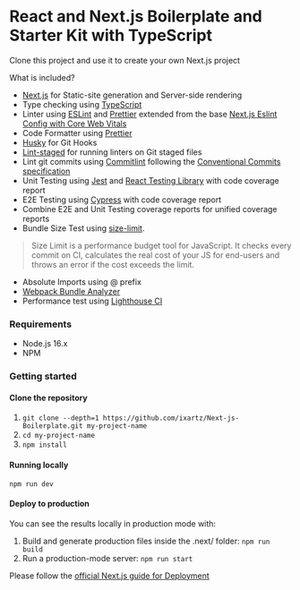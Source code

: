 # React and Next.js Boilerplate and Starter Kit with TypeScript

Clone this project and use it to create your own Next.js project

What is included?

- [Next.js](https://nextjs.org/docs/getting-started) for Static-site generation and Server-side rendering
- Type checking using [TypeScript](https://www.typescriptlang.org/)
- Linter using [ESLint](https://eslint.org/) and [Prettier](https://prettier.io/) extended from the base [Next.js Eslint Config with Core Web Vitals](https://nextjs.org/docs/basic-features/eslint#core-web-vitals)
- Code Formatter using [Prettier](https://prettier.io/)
- [Husky](https://typicode.github.io/husky/#/) for Git Hooks
- [Lint-staged](https://github.com/okonet/lint-staged) for running linters on Git staged files
- Lint git commits using [Commitlint](https://github.com/conventional-changelog/commitlint) following the [Conventional Commits specification](https://www.conventionalcommits.org/en/v1.0.0/)
- Unit Testing using [Jest](https://jestjs.io/) and [React Testing Library](https://testing-library.com/docs/react-testing-library/intro/) with code coverage report
- E2E Testing using [Cypress](https://www.cypress.io/) with code coverage report
- Combine E2E and Unit Testing coverage reports for unified coverage reports
- Bundle Size Test using [size-limit](https://github.com/ai/size-limit). 

> Size Limit is a performance budget tool for JavaScript. It checks every commit on CI, calculates the real cost of your JS for end-users and throws an error if the cost exceeds the limit.

- Absolute Imports using @ prefix
- [Webpack Bundle Analyzer](https://www.npmjs.com/package/@next/bundle-analyzer)
- Performance test using [Lighthouse CI](https://github.com/GoogleChrome/lighthouse-ci)

### Requirements
- Node.js 16.x
- NPM

### Getting started
#### Clone the repository

1. `git clone --depth=1 https://github.com/ixartz/Next-js-Boilerplate.git my-project-name`
2. `cd my-project-name`
3. `npm install`

#### Running locally
`npm run dev`

#### Deploy to production
You can see the results locally in production mode with:
1. Build and generate production files inside the .next/ folder: `npm run build`
2. Run a production-mode server: `npm run start`

Please follow the [official Next.js guide for Deployment](https://nextjs.org/docs/deployment)
